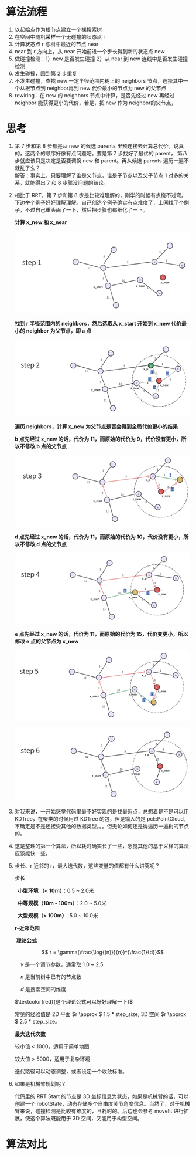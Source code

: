 # 算法流程
1. 以起始点作为根节点建立一个棵搜索树 
2. 在空间中随机采样一个无碰撞的状态点 r 
3. 计算状态点 r 与树中最近的节点 near 
4. near 到 r 方向上，从 near 开始前进一个步长得到新的状态点 new 
5. 做碰撞检测：1）new 是否发生碰撞 2）从 near 到 new 连线中是否发生碰撞检测 
6. 发生碰撞，回到第 2 步重复 
7. 不发生碰撞，查找 new 一定半径范围内树上的 neighbors 节点，选择其中一个从根节点到 neighbor再到 new 代价最小的节点为 new 的父节点 
8. rewiring：在 new 的 neighbors 节点中计算，是否先经过 new 再经过 neighbor 能获得更小的代价，若是，把 new 作为 neighbor的父节点， 

# 思考
1. 第 7 步和第 8 步都是从 new 的候选 parents 里预连接去计算总代价。说真的，这两个的顺序好像有点问题吧。要是第 7 步找好了最优的 parent，
    第八步就应该只是决定是否要调换 new 和 parent。再从候选 parents 遍历一遍不就乱了么？  
    解答：事实上，只要理解了谁是父节点，谁是子节点以及父子节点 1 对多的关系，就能得出 7 和 8 步骤没问题的结论。  

2. 相比于 RRT，第 7 步和第 8 步是比较难理解的，刚学的时候有点绕不过弯。下边举个例子好好理解理解。自己创造个例子确实有点难度了，上网找了个例子，不过自己重头画了一下，然后把步骤也都细化了一下。

    **计算 x_new 和 x_near**

    ![rrt*_step1](images/rrt_star/rrt*_step1.png)

    **找到 r 半径范围内的 neighbors，然后选取从 x_start 开始到 x_new 代价最小的 neighbor 为父节点，即 a 点**

    ![rrt*_step2](images/rrt_star/rrt*_step2.png)

    **遍历 neighbors，计算 x_new 为父节点是否会得到全局代价更小的结果**  

    **b 点先经过 x_new 的话，代价为 11，而原始的代价为 9，代价没有更小，所以不修改 b 点的父节点**  

    

    ![rrt*_step3](images/rrt_star/rrt*_step3.png)

    **d 点先经过 x_new 的话，代价为 11，而原始的代价为 10，代价没有更小，所以不修改 d 点的父节点**

    ![rrt*_step4](images/rrt_star/rrt*_step4.png)

    **e 点先经过 x_new 的话，代价为 11，而原始的代价为 15，代价变更小，所以修改 e 点的父节点为 x_new**

    ![rrt*_step5](images/rrt_star/rrt*_step5.png)

    ![rrt*_step6](images/rrt_star/rrt*_step6.png)


3. 对我来说，一开始感觉代码里最不好实现的是找最近点，总想着是不是可以用 KDTree，在聚类的时候用过 KDTree 的包，但是输入的是 pcl::PointCloud,
    不确定是不是还接受其他的数据类型。。。但无论如何还是得遍历一遍树的节点的。  

4. 这是整理的第一个算法，所以耗时确实长了一些，感觉其他的基于采样的算法应该能快一些。  

5. 步长、r 近邻的 r，最大迭代数，这些变量的值都有什么讲究呢？  

    **步长**

    &nbsp;&nbsp;**小型环境 （< 10m）**：0.5 ~ 2.0米

    &nbsp;&nbsp;**中等规模（10m - 100m）**：2.0 ~ 5.0米

    &nbsp;&nbsp;**大型规模（> 100m）**：5.0 ~ 10.0米

    **r-近邻范围**

    &nbsp;**理论公式**

    $$ r = \gamma(\frac{\log{(n)}}{n})^{\frac{1}{d}}$$

    &nbsp;&nbsp;&nbsp;&nbsp;$\gamma$ 是一个调节参数，通常取 1.0 ~ 2.5  

    &nbsp;&nbsp;&nbsp;&nbsp;$n$ 是当前树中已有的节点数  

    &nbsp;&nbsp;&nbsp;&nbsp;$d$ 是搜索空间的维度  

    $\textcolor{red}{这个理论公式可以好好理解一下}$

    常见的经验值是 2D 平面 $r \approx $ 1.5 * step_size; 3D 空间  $r \approx $ 2.5 * step_size。

    **最大迭代次数**

    较小值 < 1000，适用于简单地图  

    较大值 > 5000，适用于复杂环境  

    迭代路径可以动态调整，或者设定一个收敛标准。

6. 如果是机械臂规划呢？

    代码里的 RRT Start 的节点是 3D 坐标信息为状态，如果是机械臂的话，可以创建一个 robotState，动态存储多个自由度关节角度信息。当然了，对于机械臂来说，碰撞检测是比较有难度的，且耗时的。后边也会参考 move!it 进行扩展，使这个算法既能用于 3D 空间，又能用于构型空间。


# 算法对比
